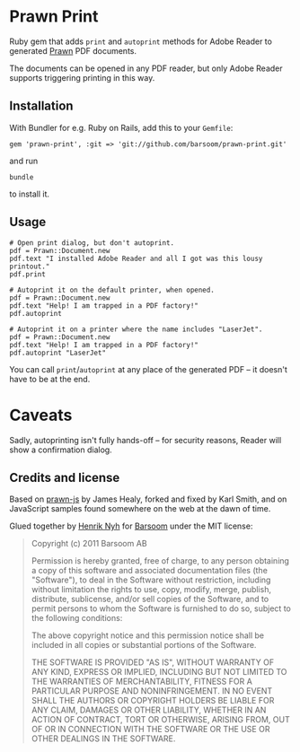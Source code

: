 # Prawn Print

Ruby gem that adds `print` and `autoprint` methods for Adobe Reader to generated [Prawn](http://prawn.majesticseacreature.com) PDF documents.

The documents can be opened in any PDF reader, but only Adobe Reader supports triggering printing in this way.


## Installation

With Bundler for e.g. Ruby on Rails, add this to your `Gemfile`:

    gem 'prawn-print', :git => 'git://github.com/barsoom/prawn-print.git'

and run

    bundle

to install it.


## Usage

    # Open print dialog, but don't autoprint.
    pdf = Prawn::Document.new
    pdf.text "I installed Adobe Reader and all I got was this lousy printout."
    pdf.print

    # Autoprint it on the default printer, when opened.
    pdf = Prawn::Document.new
    pdf.text "Help! I am trapped in a PDF factory!"
    pdf.autoprint

    # Autoprint it on a printer where the name includes "LaserJet".
    pdf = Prawn::Document.new
    pdf.text "Help! I am trapped in a PDF factory!"
    pdf.autoprint "LaserJet"

You can call `print`/`autoprint` at any place of the generated PDF – it doesn't have to be at the end.


# Caveats

Sadly, autoprinting isn't fully hands-off – for security reasons, Reader will show a confirmation dialog.


## Credits and license

Based on [prawn-js](https://github.com/threadhead/prawn-js) by James Healy, forked and fixed by Karl Smith,
and on JavaScript samples found somewhere on the web at the dawn of time.

Glued together by [Henrik Nyh](http://henrik.nyh.se/) for [Barsoom](http://barsoom.se) under the MIT license:

>  Copyright (c) 2011 Barsoom AB
>
>  Permission is hereby granted, free of charge, to any person obtaining a copy
>  of this software and associated documentation files (the "Software"), to deal
>  in the Software without restriction, including without limitation the rights
>  to use, copy, modify, merge, publish, distribute, sublicense, and/or sell
>  copies of the Software, and to permit persons to whom the Software is
>  furnished to do so, subject to the following conditions:
>
>  The above copyright notice and this permission notice shall be included in
>  all copies or substantial portions of the Software.
>
>  THE SOFTWARE IS PROVIDED "AS IS", WITHOUT WARRANTY OF ANY KIND, EXPRESS OR
>  IMPLIED, INCLUDING BUT NOT LIMITED TO THE WARRANTIES OF MERCHANTABILITY,
>  FITNESS FOR A PARTICULAR PURPOSE AND NONINFRINGEMENT. IN NO EVENT SHALL THE
>  AUTHORS OR COPYRIGHT HOLDERS BE LIABLE FOR ANY CLAIM, DAMAGES OR OTHER
>  LIABILITY, WHETHER IN AN ACTION OF CONTRACT, TORT OR OTHERWISE, ARISING FROM,
>  OUT OF OR IN CONNECTION WITH THE SOFTWARE OR THE USE OR OTHER DEALINGS IN
>  THE SOFTWARE.

# 
